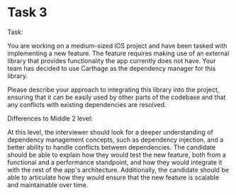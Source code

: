 # Task 3

Task:

You are working on a medium-sized iOS project and have been tasked with
implementing a new feature. The feature requires making use of an external
library that provides functionality the app currently does not have. Your team
has decided to use Carthage as the dependency manager for this library.

Please describe your approach to integrating this library into the project,
ensuring that it can be easily used by other parts of the codebase and that any
conflicts with existing dependencies are resolved.

Differences to Middle 2 level:

At this level, the interviewer should look for a deeper understanding of
dependency management concepts, such as dependency injection, and a better
ability to handle conflicts between dependencies. The candidate should be able
to explain how they would test the new feature, both from a functional and a
performance standpoint, and how they would integrate it with the rest of the
app's architecture. Additionally, the candidate should be able to articulate how
they would ensure that the new feature is scalable and maintainable over time.
